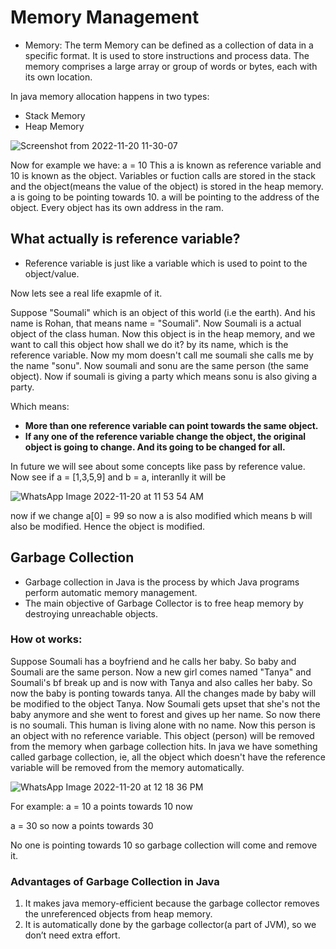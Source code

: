 # Memory Management
- Memory: The term Memory can be defined as a collection of data in a specific format. It is used to store instructions and process data. The memory comprises a large array or group of words or bytes, each with its own location.
 
 In java memory allocation happens in two types:
 - Stack Memory
 - Heap Memory


![Screenshot from 2022-11-20 11-30-07](https://user-images.githubusercontent.com/66300439/202888294-bfa3f882-c985-4bdf-92ba-a6c54cac3391.png)


 Now for example we have: 
 a = 10
 This a is known as reference variable and 10 is known as the object.
 Variables or fuction calls are stored in the stack and the object(means the value of the object) is stored in the heap memory.
 a is going to be pointing towards 10. a will be pointing to the address of the object. Every object has its own address in the ram.
 
 ## What actually is reference variable?
 - Reference variable is just like a variable which is used to point to the object/value. 
 
 Now lets see a real life exapmle of it. 
 
 Suppose "Soumali" which is an object of this world (i.e the earth). And his name is Rohan, that means name = "Soumali". Now Soumali is a actual object of the class human. Now this object is in the heap memory, and we want to call this object how shall we do it? by its name, which is the reference variable. 
 Now my mom doesn't call me soumali she calls me by the name "sonu". Now soumali and sonu are the same person (the same object). Now if soumali is giving a party which means sonu is also giving a party. 
 
Which means:
 <strong>
 - More than one reference variable can point towards the same object.
 - If any one of the reference variable change the object, the original object is going to change. And its going to be changed for all.
 </strong>
 
 In future we will see about some concepts like pass by reference value. 
 Now see if a = [1,3,5,9] and b = a, interanlly it will be 
 
 ![WhatsApp Image 2022-11-20 at 11 53 54 AM](https://user-images.githubusercontent.com/66300439/202888959-16b7ee54-eef0-4e58-abaa-fc732b3bad9a.jpeg)

now if we change a[0] = 99 so now a is also modified which means b will also be modified. Hence the object is modified. 

## Garbage Collection
- Garbage collection in Java is the process by which Java programs perform automatic memory management. 
- The main objective of Garbage Collector is to free heap memory by destroying unreachable objects.

### How ot works:
Suppose Soumali has a boyfriend and he calls her baby. So baby and Soumali are the same person. Now a new girl comes named "Tanya" and Soumali's bf break up and is now with Tanya and also calles her baby. So now the baby is ponting towards tanya. All the changes made by baby will be modified to the object Tanya. Now Soumali gets upset that she's not the baby anymore and she went to forest and gives up her name. So now there is no soumali. This human is living alone with no name. Now this person is an object with no reference variable. This object (person) will be removed from the memory when 
garbage collection hits. In java we have something called garbage collection, ie, all the object which doesn't have the reference variable will be removed from the memory automatically. 

![WhatsApp Image 2022-11-20 at 12 18 36 PM](https://user-images.githubusercontent.com/66300439/202889684-06a4a55d-6cb0-4a99-8e25-d775c86dab36.jpeg)


For example:
a = 10
a points towards 10 now

a = 30
so now a points towards 30

No one is pointing towards 10 so garbage collection will come and remove it.

### Advantages of Garbage Collection in Java

1. It makes java memory-efficient because the garbage collector removes the unreferenced objects from heap memory.
2. It is automatically done by the garbage collector(a part of JVM), so we don’t need extra effort.
